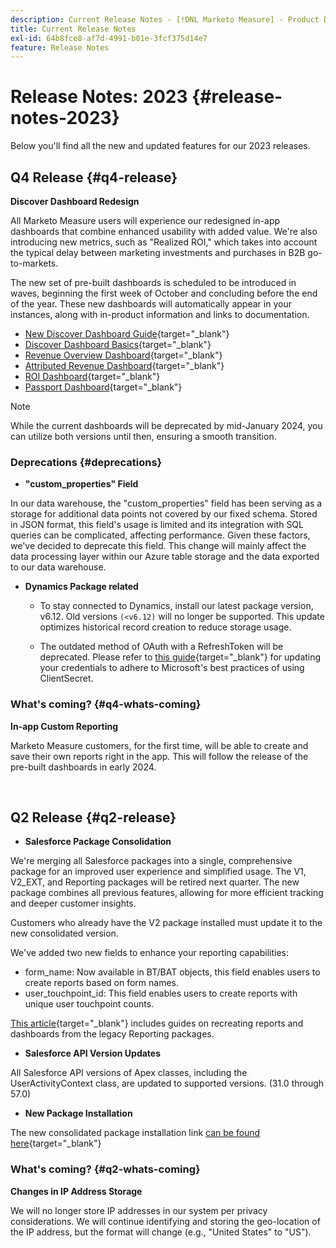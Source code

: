 ```yaml
---
description: Current Release Notes - [!DNL Marketo Measure] - Product Documentation
title: Current Release Notes
exl-id: 64b8fce8-af7d-4991-b01e-3fcf375d14e7
feature: Release Notes
---
```

# Release Notes: 2023 {#release-notes-2023}

Below you'll find all the new and updated features for our 2023 releases.

## Q4 Release {#q4-release}

<p>

**Discover Dashboard Redesign**

All Marketo Measure users will experience our redesigned in-app dashboards that combine enhanced usability with added value. We're also introducing new metrics, such as "Realized ROI," which takes into account the typical delay between marketing investments and purchases in B2B go-to-markets.

The new set of pre-built dashboards is scheduled to be introduced in waves, beginning the first week of October and concluding before the end of the year. These new dashboards will automatically appear in your instances, along with in-product information and links to documentation.

* [New Discover Dashboard Guide](/help/marketo-measure-discover-ui/dashboards/new-discover-dashboard-guide.md){target="_blank"}
* [Discover Dashboard Basics](/help/marketo-measure-discover-ui/dashboards/discover-dashboard-basics.md){target="_blank"}
* [Revenue Overview Dashboard](/help/marketo-measure-discover-ui/dashboards/revenue-overview-dashboard.md){target="_blank"}
* [Attributed Revenue Dashboard](/help/marketo-measure-discover-ui/dashboards/attributed-revenue-dashboard.md){target="_blank"}
* [ROI Dashboard](/help/marketo-measure-discover-ui/dashboards/roi-dashboard.md){target="_blank"}
* [Passport Dashboard](/help/marketo-measure-discover-ui/dashboards/passport-dashboard.md){target="_blank"}

>[!NOTE]
>
>While the current dashboards will be deprecated by mid-January 2024, you can utilize both versions until then, ensuring a smooth transition.

### Deprecations {#deprecations}

<p>

* **"custom_properties" Field** 

In our data warehouse, the "custom_properties" field has been serving as a storage for additional data points not covered by our fixed schema. Stored in JSON format, this field's usage is limited and its integration with SQL queries can be complicated, affecting performance. Given these factors, we've decided to deprecate this field. This change will mainly affect the data processing layer within our Azure table storage and the data exported to our data warehouse.

* **Dynamics Package related**

   * To stay connected to Dynamics, install our latest package version, v6.12. Old versions `(<v6.12)` will no longer be supported. This update optimizes historical record creation to reduce storage usage.

   * The outdated method of OAuth with a RefreshToken will be deprecated. Please refer to [this guide](/help/marketo-measure-and-dynamics/getting-started-with-marketo-measure-and-dynamics/oauth-with-azure-active-directory-for-dynamics-crm.md){target="_blank"} for updating your credentials to adhere to Microsoft's best practices of using ClientSecret.

### What's coming? {#q4-whats-coming}

<p>

**In-app Custom Reporting**

Marketo Measure customers, for the first time, will be able to create and save their own reports right in the app. This will follow the release of the pre-built dashboards in early 2024.

<br>

## Q2 Release {#q2-release}

<p>

* **Salesforce Package Consolidation**

We're merging all Salesforce packages into a single, comprehensive package for an improved user experience and simplified usage. The V1, V2_EXT, and Reporting packages will be retired next quarter. The new package combines all previous features, allowing for more efficient tracking and deeper customer insights.

Customers who already have the V2 package installed must update it to the new consolidated version.

We've added two new fields to enhance your reporting capabilities:

* form_name: Now available in BT/BAT objects, this field enables users to create reports based on form names.
* user_touchpoint_id: This field enables users to create reports with unique user touchpoint counts. 

[This article](/help/configuration-and-setup/marketo-measure-and-salesforce/salesforce-package-consolidation.md){target="_blank"} includes guides on recreating reports and dashboards from the legacy Reporting packages.

* **Salesforce API Version Updates**

All Salesforce API versions of Apex classes, including the UserActivityContext class, are updated to supported versions. (31.0 through 57.0)

* **New Package Installation**

The new consolidated package installation link [can be found here](https://login.salesforce.com/packaging/installPackage.apexp?p0=04t1P000000VY6Z){target="_blank"}

### What's coming? {#q2-whats-coming}

<p>

**Changes in IP Address Storage**

We will no longer store IP addresses in our system per privacy considerations. We will continue identifying and storing the geo-location of the IP address, but the format will change (e.g., "United States" to "US").
